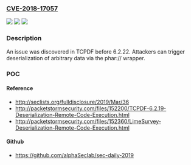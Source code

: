### [CVE-2018-17057](https://cve.mitre.org/cgi-bin/cvename.cgi?name=CVE-2018-17057)
![](https://img.shields.io/static/v1?label=Product&message=n%2Fa&color=blue)
![](https://img.shields.io/static/v1?label=Version&message=n%2Fa&color=blue)
![](https://img.shields.io/static/v1?label=Vulnerability&message=n%2Fa&color=brighgreen)

### Description

An issue was discovered in TCPDF before 6.2.22. Attackers can trigger deserialization of arbitrary data via the phar:// wrapper.

### POC

#### Reference
- http://seclists.org/fulldisclosure/2019/Mar/36
- http://packetstormsecurity.com/files/152200/TCPDF-6.2.19-Deserialization-Remote-Code-Execution.html
- http://packetstormsecurity.com/files/152360/LimeSurvey-Deserialization-Remote-Code-Execution.html

#### Github
- https://github.com/alphaSeclab/sec-daily-2019

